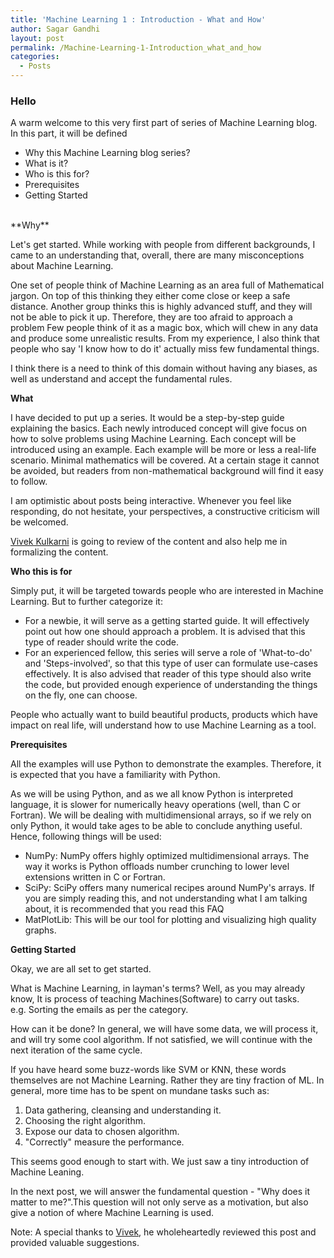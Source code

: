 ```yaml
---
title: 'Machine Learning 1 : Introduction - What and How'
author: Sagar Gandhi
layout: post
permalink: /Machine-Learning-1-Introduction_what_and_how
categories:
  - Posts
---
```


<h3>Hello</h3>

A warm welcome to this very first part of series of Machine Learning blog. 
In this part, it will be defined

+ Why this Machine Learning blog series?
+ What is it?
+ Who is this for?
+ Prerequisites
+ Getting Started

<br>
**Why**
  
<!--excerpt.start-->
Let's get started. While working with people from different backgrounds, I came to an understanding that, overall, there are many misconceptions about Machine Learning.  
  
One set of people think of Machine Learning as an area full of Mathematical jargon. On top of this thinking they either come close or keep a safe distance.
Another group thinks this is highly advanced stuff, and they will not be able to pick it up. Therefore, they are too afraid to approach a problem
Few people think of it as a magic box, which will chew in any data and produce some unrealistic results.
From my experience, I also think that people who say 'I know how to do it' actually miss few fundamental things.  
  
I think there is a need to think of this domain without having any biases, as well as understand and accept the fundamental rules.  
  
<!--excerpt.end-->  <a class="anchor" id="read-more"></a>

**What**
  
I have decided to put up a series. It would be a step-by-step guide explaining the basics. Each newly introduced concept will give focus on how to solve problems using Machine Learning. Each concept will be introduced using an example. Each example will be more or less a real-life scenario.
Minimal mathematics will be covered. At a certain stage it cannot be avoided, but readers from non-mathematical background will find it easy to follow.
  
I am optimistic about posts being interactive. Whenever you feel like responding, do not hesitate, your perspectives, a constructive criticism will be  welcomed.
  
[Vivek Kulkarni](https://www.linkedin.com/in/vivekkulkarni) is going to review of the content and also help me in formalizing the content.
  
**Who this is for**  
  
Simply put, it will be targeted towards people who are interested in Machine Learning.
But to further categorize it:
  
+ For a newbie, it will serve as a getting started guide. It will effectively point out how one should approach a problem. It is advised that this type of reader should write the code.
+ For an experienced fellow, this series will serve a role of 'What-to-do' and 'Steps-involved', so that this type of user can formulate use-cases effectively. It is also advised that reader of this type should also write the code, but provided enough experience of understanding the things on the fly, one can choose.
  
People who actually want to build beautiful products, products which have impact on real life, will understand how to use Machine Learning as a tool.
  
**Prerequisites**
  
All the examples will use Python to demonstrate the examples. Therefore, it is expected that you have a familiarity with Python.  
  
As we will be using Python, and as we all know Python is interpreted language, it is slower for numerically heavy operations (well, than C or Fortran). We will be dealing with multidimensional arrays, so if we rely on only Python, it would take ages to be able to conclude anything useful.
Hence, following things will be used:  

+ NumPy: NumPy offers highly optimized multidimensional arrays. The way it works is Python offloads number crunching to lower level extensions written in C or Fortran.
+ SciPy: SciPy offers many numerical recipes around NumPy's arrays. If you are simply reading this, and not understanding what I am talking about, it is recommended that you read this FAQ
+ MatPlotLib: This will be our tool for plotting and visualizing high quality graphs.
  
**Getting Started**
  
Okay, we are all set to get started.  
  
What is Machine Learning, in layman's terms? Well, as you may already know, It is process of teaching Machines(Software) to carry out tasks.  
e.g. Sorting the emails as per the category.  
  
How can it be done? In general, we will have some data, we will process it, and will try some cool algorithm. If not satisfied, we will continue with the next iteration of the same cycle.  
  
If you have heard some buzz-words like SVM or KNN, these words themselves are not Machine Learning. Rather they are tiny fraction of ML. In general, more time has to be spent on mundane tasks such as:  
  
1. Data gathering, cleansing and understanding it.
2. Choosing the right algorithm.
3. Expose our data to chosen algorithm.
4. "Correctly" measure the performance.
  
This seems good enough to start with. We just saw a tiny introduction of Machine Leaning.  
  
In the next post, we will answer the fundamental question - "Why does it matter to me?".This question will not only serve as a motivation, but also give a notion of where Machine Learning is used.  
  
Note: A special thanks to [Vivek](https://www.linkedin.com/in/vivekkulkarni), he wholeheartedly reviewed this post and provided valuable suggestions.


